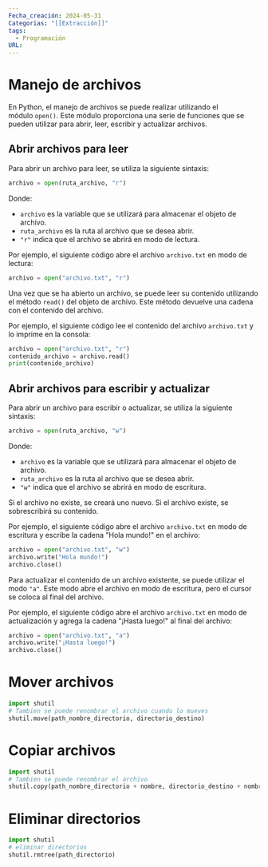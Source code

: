 ```yaml
---
Fecha_creación: 2024-05-31
Categorias: "[[Extracción]]"
tags:
  - Programación
URL:
---
```

# Manejo de archivos

En Python, el manejo de archivos se puede realizar utilizando el módulo `open()`. Este módulo proporciona una serie de funciones que se pueden utilizar para abrir, leer, escribir y actualizar archivos.

## Abrir archivos para leer

Para abrir un archivo para leer, se utiliza la siguiente sintaxis:


```python
archivo = open(ruta_archivo, "r")
```

Donde:

- `archivo` es la variable que se utilizará para almacenar el objeto de archivo.
- `ruta_archivo` es la ruta al archivo que se desea abrir.
- `"r"` indica que el archivo se abrirá en modo de lectura.

Por ejemplo, el siguiente código abre el archivo `archivo.txt` en modo de lectura:

```python
archivo = open("archivo.txt", "r")
```

Una vez que se ha abierto un archivo, se puede leer su contenido utilizando el método `read()` del objeto de archivo. Este método devuelve una cadena con el contenido del archivo.

Por ejemplo, el siguiente código lee el contenido del archivo `archivo.txt` y lo imprime en la consola:


```python
archivo = open("archivo.txt", "r")
contenido_archivo = archivo.read()
print(contenido_archivo)
```

## Abrir archivos para escribir y actualizar[​](https://docs.z2h.online/docs/Roadmaps/Python/Manejo%20de%20archivos#abrir-archivos-para-escribir-y-actualizar "Direct link to Abrir archivos para escribir y actualizar")

Para abrir un archivo para escribir o actualizar, se utiliza la siguiente sintaxis:

```python
archivo = open(ruta_archivo, "w")
```

Donde:

- `archivo` es la variable que se utilizará para almacenar el objeto de archivo.
- `ruta_archivo` es la ruta al archivo que se desea abrir.
- `"w"` indica que el archivo se abrirá en modo de escritura.

Si el archivo no existe, se creará uno nuevo. Si el archivo existe, se sobrescribirá su contenido.

Por ejemplo, el siguiente código abre el archivo `archivo.txt` en modo de escritura y escribe la cadena "Hola mundo!" en el archivo:


```python
archivo = open("archivo.txt", "w")
archivo.write("Hola mundo!")
archivo.close()
```

Para actualizar el contenido de un archivo existente, se puede utilizar el modo `"a"`. Este modo abre el archivo en modo de escritura, pero el cursor se coloca al final del archivo.

Por ejemplo, el siguiente código abre el archivo `archivo.txt` en modo de actualización y agrega la cadena "¡Hasta luego!" al final del archivo:



```python
archivo = open("archivo.txt", "a")
archivo.write("¡Hasta luego!")
archivo.close()
```
# Mover archivos

```python
import shutil
# Tambien se puede renombrar el archivo cuando lo mueves
shutil.move(path_nombre_directorio, directorio_destino)
```


# Copiar archivos

```python
import shutil
# Tambien se puede renombrar el archivo
shutil.copy(path_nombre_directorio + nombre, directorio_destino + nombre)
```

# Eliminar directorios 

```python
import shutil
# eliminar directorios
shutil.rmtree(path_directorio)

```


